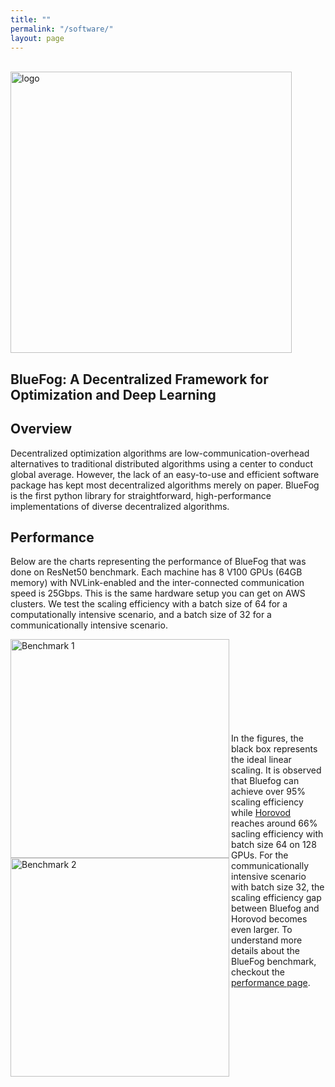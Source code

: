 ```yaml
---
title: ""
permalink: "/software/"
layout: page
---
```

 

<!-- [[Github]](https://github.com/Bluefog-Lib/bluefog) -->

&emsp;&emsp;&emsp;&emsp;&emsp;&emsp;&emsp;&emsp;&emsp;&emsp;&emsp;&emsp;&emsp;&emsp;&emsp;&emsp;&emsp; <img src="https://user-images.githubusercontent.com/65107588/82258821-62d66b80-990f-11ea-9393-bf5456af67e6.png" alt="logo" align="center" width="450"/>

## BlueFog: A Decentralized Framework for Optimization and Deep Learning 

Overview
-----------

Decentralized optimization algorithms are low-communication-overhead alternatives to traditional distributed algorithms using a center to conduct global average. However, the lack of an easy-to-use and efficient software package has kept most decentralized algorithms merely on paper. BlueFog is the first python library for straightforward, high-performance implementations of diverse decentralized algorithms. 

Performance
-----------

Below are the charts representing the performance of BlueFog that was done on ResNet50 benchmark. Each machine has 8 V100 GPUs (64GB memory) with NVLink-enabled and the inter-connected communication speed is 25Gbps. This is the same hardware setup you can get on AWS clusters. We test the scaling efficiency with a batch size of 64 for a computationally intensive scenario, and a batch size of 32 for a communicationally intensive scenario.

<img src="https://user-images.githubusercontent.com/16711681/98315290-bce5ee80-1f8c-11eb-931f-297a99d958ed.png" alt="Benchmark 1" align="left" width="350"/> 
<img src="https://user-images.githubusercontent.com/16711681/98315305-c2433900-1f8c-11eb-91b8-1b17f31dce68.png" alt="Benchmark 2" align="left" width="350"/>

<br><br><br><br><br><br><br><br>


In the figures, the black box represents the ideal linear scaling. It is observed that Bluefog can achieve over 95% scaling efficiency while [Horovod](https://github.com/horovod/horovod) reaches around 66% sacling efficiency with batch size 64 on 128 GPUs. For the communicationally intensive scenario with batch size 32, the scaling efficiency gap between Bluefog and Horovod becomes even larger. To 
understand more details about the BlueFog benchmark, checkout the [performance page](https://bluefog-lib.github.io/bluefog/performance.html).

<!-- It is open source at \url{https://github.com/Bluefog-Lib}. BlueFog was invited to give keynote lectures in the US East Coast Optimization Meeting 2021 and China Symposium on Machine Learning 2020.  -->

